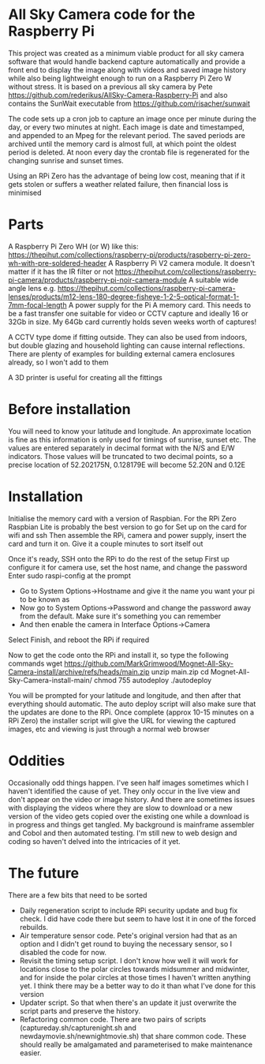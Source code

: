 # All Sky Camera code for the Raspberry Pi

This project was created as a minimum viable product for all sky camera software that would handle backend capture automatically and provide a front end to display the image along with videos and saved image history while also being lightweight enough to run on a Raspberry Pi Zero W without stress. It is based on a previous all sky camera by Pete https://github.com/rederikus/AllSky-Camera-Raspberry-Pi and also contains the SunWait executable from https://github.com/risacher/sunwait

The code sets up a cron job to capture an image once per minute during the day, or every two minutes at night. Each image is date and timestamped, and appended to an Mpeg for the relevant period. The saved periods are archived until the memory card is almost full, at which point the oldest period is deleted. At noon every day the crontab file is regenerated for the changing sunrise and sunset times. 

Using an RPi Zero has the advantage of being low cost, meaning that if it gets stolen or suffers a weather related failure, then financial loss is minimised

# Parts

A Raspberry Pi Zero WH (or W) like this: https://thepihut.com/collections/raspberry-pi/products/raspberry-pi-zero-wh-with-pre-soldered-header
A Raspberry Pi V2 camera module. It doesn't matter if it has the IR filter or not https://thepihut.com/collections/raspberry-pi-camera/products/raspberry-pi-noir-camera-module
A suitable wide angle lens e.g. https://thepihut.com/collections/raspberry-pi-camera-lenses/products/m12-lens-180-degree-fisheye-1-2-5-optical-format-1-7mm-focal-length
A power supply for the Pi
A memory card. This needs to be a fast transfer one suitable for video or CCTV capture and ideally 16 or 32Gb in size. My 64Gb card currently holds seven weeks worth of captures!

A CCTV type dome if fitting outside. They can also be used from indoors, but double glazing and household lighting can cause internal reflections. There are plenty of examples for building external camera enclosures already, so I won't add to them

A 3D printer is useful for creating all the fittings

# Before installation

You will need to know your latitude and longitude. An approximate location is fine as this information is only used for timings of sunrise, sunset etc. The values are entered separately in decimal format with the N/S and E/W indicators. Those values will be truncated to two decimal points, so a precise location of 52.202175N, 0.128179E will become 52.20N and 0.12E

# Installation

Initialise the memory card with a version of Raspbian. For the RPi Zero Raspbian Lite is probably the best version to go for
Set up on the card for wifi and ssh
Then assemble the RPi, camera and power supply, insert the card and turn it on. Give it a couple minutes to sort itself out

Once it's ready, SSH onto the RPi to do the rest of the setup
First up configure it for camera use, set the host name, and change the password
Enter sudo raspi-config at the prompt
* Go to System Options->Hostname and give it the name you want your pi to be known as
* Now go to System Options->Password and change the password away from the default. Make sure it's something you can remember
* And then enable the camera in Interface Options->Camera

Select Finish, and reboot the RPi if required

Now to get the code onto the RPi and install it, so type the following commands
wget https://github.com/MarkGrimwood/Mognet-All-Sky-Camera-install/archive/refs/heads/main.zip
unzip main.zip
cd Mognet-All-Sky-Camera-install-main/
chmod 755 autodeploy
./autodeploy

You will be prompted for your latitude and longitude, and then after that everything should automatic. The auto deploy script will also make sure that the updates are done to the RPi. Once complete (approx 10-15 minutes on a RPi Zero) the installer script will give the URL for viewing the captured images, etc and viewing is just through a normal web browser 

# Oddities

Occasionally odd things happen. I've seen half images sometimes which I haven't identified the cause of yet. They only occur in the live view and don't appear on the video or image history. And there are sometimes issues with displaying the videos where they are slow to download or a new version of the video gets copied over the existing one while a download is in progress and things get tangled. My background is mainframe assembler and Cobol and then automated testing. I'm still new to web design and coding so haven't delved into the intricacies of it yet.

# The future

There are a few bits that need to be sorted
* Daily regeneration script to include RPi security update and bug fix check. I did have code there but seem to have lost it in one of the forced rebuilds.
* Air temperature sensor code. Pete's original version had that as an option and I didn't get round to buying the necessary sensor, so I disabled the code for now. 
* Revisit the timing setup script. I don't know how well it will work for locations close to the polar circles towards midsummer and midwinter, and for inside the polar circles at those times I haven't written anything yet. I think there may be a better way to do it than what I've done for this version
* Updater script. So that when there's an update it just overwrite the script parts and preserve the history.
* Refactoring common code. There are two pairs of scripts (captureday.sh/capturenight.sh and newdaymovie.sh/newnightmovie.sh) that share common code. These should really be amalgamated and parameterised to make maintenance easier.
